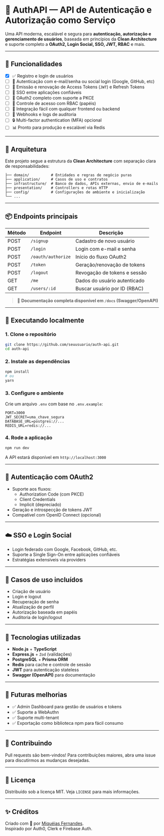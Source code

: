 # 🔐 AuthAPI — API de Autenticação e Autorização como Serviço

Uma API moderna, escalável e segura para **autenticação, autorização e gerenciamento de usuários**, baseada em princípios da **Clean Architecture** e suporte completo a **OAuth2, Login Social, SSO, JWT, RBAC** e mais.

---

## 🚀 Funcionalidades

- [X] ✅ Registro e login de usuários
- [ ] 🔐 Autenticação com e-mail/senha ou social login (Google, GitHub, etc)
- [ ] 🔄 Emissão e renovação de Access Tokens (`JWT`) e Refresh Tokens
- [ ] 🔁 SSO entre aplicações confiáveis
- [ ] 🔄 OAuth2 completo com suporte a PKCE
- [ ] 👥 Controle de acesso com RBAC (papéis)
- [ ] 📄 Integração fácil com qualquer frontend ou backend
- [ ] 🔧 Webhooks e logs de auditoria
- [ ] 🔒 Multi-factor authentication (MFA) opcional
- [ ] 📊 Pronto para produção e escalável via Redis

---

## 🧱 Arquitetura

Este projeto segue a estrutura da **Clean Architecture** com separação clara de responsabilidades:

```
├── domain/          # Entidades e regras de negócio puras
├── application/     # Casos de uso e contratos
├── infrastructure/  # Banco de dados, APIs externas, envio de e-mails
├── presentation/    # Controllers e rotas HTTP
├── config/          # Configurações de ambiente e inicialização
└── ...
```

---

## 📦 Endpoints principais

| Método | Endpoint                  | Descrição                        |
|--------|---------------------------|----------------------------------|
| POST   | `/signup`               | Cadastro de novo usuário         |
| POST   | `/login`                  | Login com e-mail e senha         |
| POST   | `/oauth/authorize`        | Início do fluxo OAuth2           |
| POST   | `/token`                  | Geração/renovação de tokens      |
| POST   | `/logout`                 | Revogação de tokens e sessão     |
| GET    | `/me`                     | Dados do usuário autenticado     |
| GET    | `/users/:id`              | Buscar usuário por ID (RBAC)     |

> 🔧 **Documentação completa disponível em `/docs` (Swagger/OpenAPI)**

---

## 🧪 Executando localmente

### 1. Clone o repositório

```bash
git clone https://github.com/seuusuario/auth-api.git
cd auth-api
```

### 2. Instale as dependências

```bash
npm install
# ou
yarn
```

### 3. Configure o ambiente

Crie um arquivo `.env` com base no `.env.example`:

```env
PORT=3000
JWT_SECRET=uma_chave_segura
DATABASE_URL=postgres://...
REDIS_URL=redis://...
```

### 4. Rode a aplicação

```bash
npm run dev
```

A API estará disponível em `http://localhost:3000`

---

## 🔑 Autenticação com OAuth2

- Suporte aos fluxos:
  - Authorization Code (com PKCE)
  - Client Credentials
  - Implicit (depreciado)
- Geração e introspecção de tokens JWT
- Compatível com OpenID Connect (opcional)

---

## ☁️ SSO e Login Social

- Login federado com Google, Facebook, GitHub, etc.
- Suporte a Single Sign-On entre aplicações confiáveis
- Estratégias extensíveis via providers

---

## 🧠 Casos de uso incluídos

- Criação de usuário
- Login e logout
- Recuperação de senha
- Atualização de perfil
- Autorização baseada em papéis
- Auditoria de login/logout

---

## 🧰 Tecnologias utilizadas

- **Node.js** + **TypeScript**
- **Express.js** + `Zod` (validações)
- **PostgreSQL** + **Prisma ORM**
- **Redis** para cache e controle de sessão
- **JWT** para autenticação stateless
- **Swagger (OpenAPI)** para documentação

---

## 🧩 Futuras melhorias

- ✅ Admin Dashboard para gestão de usuários e tokens
- ✅ Suporte a WebAuthn
- ✅ Suporte multi-tenant
- ✅ Exportação como biblioteca npm para fácil consumo

---

## 🤝 Contribuindo

Pull requests são bem-vindos! Para contribuições maiores, abra uma issue para discutirmos as mudanças desejadas.

---

## 📄 Licença

Distribuído sob a licença MIT. Veja `LICENSE` para mais informações.

---

## ✨ Créditos

Criado com 💙 por [Miquéias Fernandes](https://github.com/MiqueiasGFernandes).  
Inspirado por Auth0, Clerk e Firebase Auth.